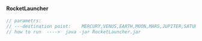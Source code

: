 #### RocketLauncher
```java
// parametrs:
// ---destination point:    MERCURY,VENUS,EARTH,MOON,MARS,JUPITER,SATURN,URANUS,NEPTUNE,PLUTO
// how to run  ---->  java -jar RocketLauncher.jar
```

